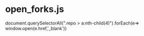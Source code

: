 # open_forks.js
document.querySelectorAll(".repo > a:nth-child(4)").forEach(e=>   window.open(e.href,'_blank'))
